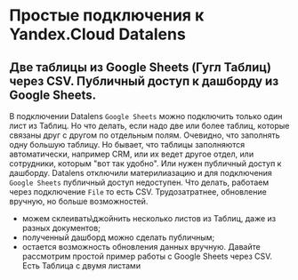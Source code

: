 # Простые подключения к Yandex.Cloud Datalens
## Две таблицы из Google Sheets (Гугл Таблиц) через CSV. Публичный доступ к дашборду из Google Sheets.
В подключении Datalens `Google Sheets` можно подключить только один лист из Таблиц. Но что делать, если надо две или более таблиц, которые связаны друг с другом по отдельным полям. Очевидно, что заполнять одну большую таблицу. Но бывает, что таблицы заполняются автоматически, например CRM, или их ведет другое отдел, или сотрудники, которым "вот так удобно". Или нужен публичный доступ к дашборду. Datalens отключили материлиазацию и для подключения `Google Sheets` публичный доступ недоступен.
Что делать, работаем через подключение `File` то есть CSV. Трудозатратнее, обновление вручную, но больше возможностей.
- можем склеивать\джойнить несколько листов из Таблиц, даже из разных документов;
- полученный дашборд можно сделать публичным;
- остается возможность обновления данных вручную.
Давайте рассмотрим простой пример работы с Google Sheets через CSV. Есть Таблица с двумя листами

